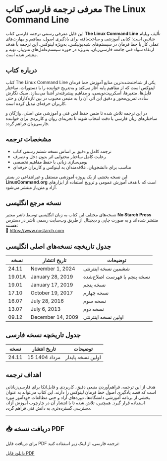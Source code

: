 # معرفی ترجمه فارسی کتاب The Linux Command Line

این فایل معرفی رسمی ترجمه فارسی کتاب **The Linux Command Line** تألیف ویلیام شاتس است؛ کتابی آموزشی و ساخت‌یافته برای یادگیری اصول، مفاهیم و مهارت‌های عملی کار با خط فرمان در سیستم‌های شبه‌یونیکس، به‌ویژه لینوکس. این ترجمه با هدف ارتقاء سواد فنی جامعه فارسی‌زبان، به‌ویژه در حوزه سیستم‌عامل‌های متن‌باز، تهیه و منتشر شده است.

## درباره کتاب

کتاب The Linux Command Line یکی از شناخته‌شده‌ترین منابع آموزش خط فرمان لینوکس است که از مفاهیم پایه آغاز می‌کند و به‌تدریج خواننده را با دستورات، ساختار فایل‌ها، متغیرها، اسکریپت‌نویسی، و مفاهیم پیشرفته‌تر آشنا می‌سازد. سبک نگارش ساده، تمرین‌محور و دقیق این اثر، آن را به منبعی محبوب در بین تازه‌کاران و حتی کاربران حرفه‌ای تبدیل کرده است.

در این ترجمه تلاش شده تا ضمن حفظ لحن فنی و آموزشی متن اصلی، واژگان و ساختارهای زبان فارسی با دقت انتخاب شوند تا تجربه‌ای روان و کاربردی برای خواننده فارسی‌زبان فراهم گردد.

## مشخصات ترجمه

- ترجمه کامل و دقیق بر اساس نسخه ششم رسمی کتاب
- رعایت کامل ساختار محتوایی اثر بدون دخل و تصرف
- بومی‌سازی زبانی با حفظ مفاهیم تخصصی
- مناسب برای دانشجویان، علاقه‌مندان به لینوکس و کاربران حرفه‌ای

این نسخه بخشی از یک پروژه آموزشی مستقل و غیرانتفاعی در بستر **LinuxCommand.org** است که با هدف آموزش عمومی و ترویج استفاده از ابزارهای آزاد و متن‌باز منتشر می‌شود.

## نسخه مرجع انگلیسی

نسخه‌های مختلف این کتاب به زبان انگلیسی توسط ناشر معتبر **No Starch Press** منتشر شده‌اند و به صورت چاپی و دیجیتال از طریق وب‌سایت رسمی ناشر در دسترس هستند:  
🔗 https://www.nostarch.com

## جدول تاریخچه نسخه‌های اصلی انگلیسی

| نسخه    | تاریخ انتشار     | توضیحات                          |
|---------|------------------|----------------------------------|
| 24.11   | November 1, 2024 | ششمین نسخه اینترنتی             |
| 19.01A  | January 28, 2019 | نسخه پنجم با فهرست اصلاح‌شده    |
| 19.01   | January 17, 2019 | نسخه پنجم                       |
| 17.10   | October 19, 2017 | نسخه چهارم                      |
| 16.07   | July 28, 2016    | نسخه سوم                        |
| 13.07   | July 6, 2013     | نسخه دوم                        |
| 09.12   | December 14, 2009| اولین نسخه اینترنتی             |

## جدول تاریخچه نسخه فارسی

| نسخه    | تاریخ انتشار        | توضیحات              |
|---------|---------------------|-----------------------|
| 24.11   | 15 مرداد 1404       | اولین نسخه پایدار     |

## اهداف ترجمه

هدف از این ترجمه، فراهم‌آوردن منبعی دقیق، کاربردی و قابل‌اتکا برای فارسی‌زبانانی است که قصد یادگیری اصول خط فرمان لینوکس را دارند. این کتاب می‌تواند به عنوان بخشی از برنامه آموزشی دانشگاه‌ها، دوره‌های آزاد و حتی مطالعات خودآموز مورد استفاده قرار گیرد. همچنین، تلاش شده تا با انتشار آن در چارچوب آموزش آزاد، دسترسی گسترده‌تری به دانش فنی فراهم گردد.

---

## 📥 دریافت نسخه PDF

برای دریافت فایل PDF ترجمه فارسی، از لینک زیر استفاده کنید:

[دانلود فایل PDF](./linux-command-line-fa.pdf)
